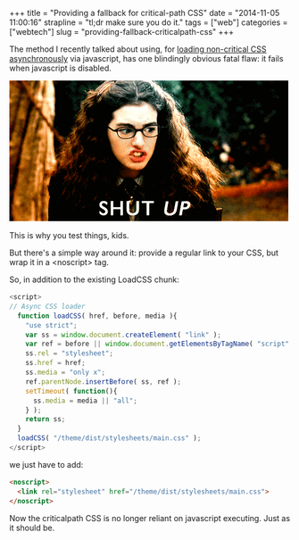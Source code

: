 +++
title = "Providing a fallback for critical-path CSS"
date = "2014-11-05 11:00:16"
strapline = "tl;dr make sure you do it."
tags = ["web"]
categories = ["webtech"]
slug = "providing-fallback-criticalpath-css"
+++

The method I recently talked about using, for <a href="/2014-10-27/critical-css.html">loading non-critical CSS asynchronously</a> via javascript, has one blindingly obvious fatal flaw: it fails when javascript is disabled.

<img src="/images/posts/providing-a-fallback-for-criticalpath-css/shutup.gif" alt="Shut up.">

This is why you test things, kids.

But there's a simple way around it: provide a regular link to your CSS, but wrap it in a &lt;noscript&gt; tag.

So, in addition to the existing LoadCSS chunk:

```javascript
<script>
// Async CSS loader
  function loadCSS( href, before, media ){
    "use strict";
    var ss = window.document.createElement( "link" );
    var ref = before || window.document.getElementsByTagName( "script" )[ 0 ];
    ss.rel = "stylesheet";
    ss.href = href;
    ss.media = "only x";
    ref.parentNode.insertBefore( ss, ref );
    setTimeout( function(){
      ss.media = media || "all";
    } );
    return ss;
  }
  loadCSS( "/theme/dist/stylesheets/main.css" );
</script>
```

we just have to add:

```html
<noscript>
  <link rel="stylesheet" href="/theme/dist/stylesheets/main.css">
</noscript>
```

Now the criticalpath CSS is no longer reliant on javascript executing. Just as it should be.
